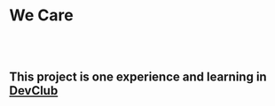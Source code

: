 <h1>We Care</h1>
<br>
<br>
<h2>This project is one experience and learning in <a href="https://rodolfomori.com.br/devclub">DevClub</a></h2>
